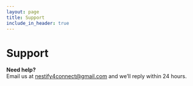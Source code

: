 ```yaml
---
layout: page
title: Support
include_in_header: true
---
```


# Support

**Need help?**  
Email us at [nestify4connect@gmail.com](mailto:nestify4connect@gmail.com) and we’ll reply within 24 hours.
